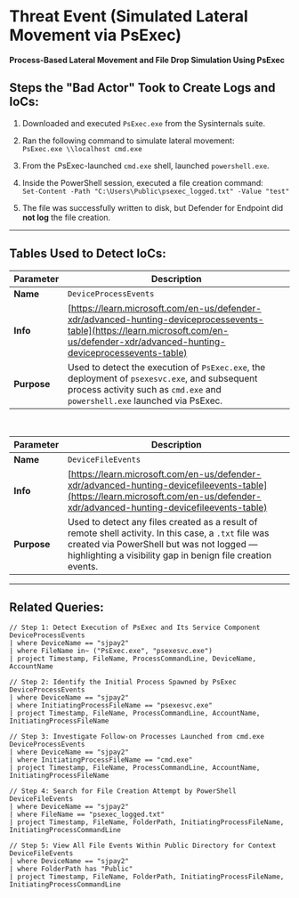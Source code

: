 # Threat Event (Simulated Lateral Movement via PsExec)
**Process-Based Lateral Movement and File Drop Simulation Using PsExec**

## Steps the "Bad Actor" Took to Create Logs and IoCs:
1. Downloaded and executed `PsExec.exe` from the Sysinternals suite.

2. Ran the following command to simulate lateral movement:  
   `PsExec.exe \\localhost cmd.exe`

3. From the PsExec-launched `cmd.exe` shell, launched `powershell.exe`.

4. Inside the PowerShell session, executed a file creation command:  
   `Set-Content -Path "C:\Users\Public\psexec_logged.txt" -Value "test"`

5. The file was successfully written to disk, but Defender for Endpoint did **not log** the file creation.

---

## Tables Used to Detect IoCs:

| Parameter | Description |
|----------|-------------|
| **Name** | `DeviceProcessEvents` |
| **Info** | [https://learn.microsoft.com/en-us/defender-xdr/advanced-hunting-deviceprocessevents-table](https://learn.microsoft.com/en-us/defender-xdr/advanced-hunting-deviceprocessevents-table) |
| **Purpose** | Used to detect the execution of `PsExec.exe`, the deployment of `psexesvc.exe`, and subsequent process activity such as `cmd.exe` and `powershell.exe` launched via PsExec. |

<br/>

| Parameter | Description |
|----------|-------------|
| **Name** | `DeviceFileEvents` |
| **Info** | [https://learn.microsoft.com/en-us/defender-xdr/advanced-hunting-devicefileevents-table](https://learn.microsoft.com/en-us/defender-xdr/advanced-hunting-devicefileevents-table) |
| **Purpose** | Used to detect any files created as a result of remote shell activity. In this case, a `.txt` file was created via PowerShell but was not logged — highlighting a visibility gap in benign file creation events. |

---

## Related Queries:

```kql
// Step 1: Detect Execution of PsExec and Its Service Component
DeviceProcessEvents
| where DeviceName == "sjpay2"
| where FileName in~ ("PsExec.exe", "psexesvc.exe")
| project Timestamp, FileName, ProcessCommandLine, DeviceName, AccountName

// Step 2: Identify the Initial Process Spawned by PsExec
DeviceProcessEvents
| where DeviceName == "sjpay2"
| where InitiatingProcessFileName == "psexesvc.exe"
| project Timestamp, FileName, ProcessCommandLine, AccountName, InitiatingProcessFileName

// Step 3: Investigate Follow-on Processes Launched from cmd.exe
DeviceProcessEvents
| where DeviceName == "sjpay2"
| where InitiatingProcessFileName == "cmd.exe"
| project Timestamp, FileName, ProcessCommandLine, AccountName, InitiatingProcessFileName

// Step 4: Search for File Creation Attempt by PowerShell
DeviceFileEvents
| where DeviceName == "sjpay2"
| where FileName == "psexec_logged.txt"
| project Timestamp, FileName, FolderPath, InitiatingProcessFileName, InitiatingProcessCommandLine

// Step 5: View All File Events Within Public Directory for Context
DeviceFileEvents
| where DeviceName == "sjpay2"
| where FolderPath has "Public"
| project Timestamp, FileName, FolderPath, InitiatingProcessFileName, InitiatingProcessCommandLine
